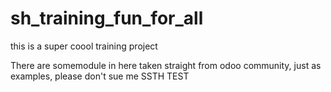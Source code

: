 # sh_training_fun_for_all
this is a super coool training project 

There are somemodule in here taken straight from odoo community, just as examples, please don't sue me
SSTH TEST
